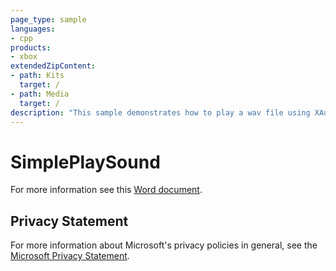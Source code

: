 ```yaml
---
page_type: sample
languages:
- cpp
products:
- xbox
extendedZipContent:
- path: Kits
  target: /
- path: Media
  target: /
description: "This sample demonstrates how to play a wav file using XAudio2 on the Xbox One."
---
```


# SimplePlaySound

For more information see this [Word document](https://github.com/microsoft/Xbox-ATG-Samples/blob/master/XDKSamples/Audio/SimplePlaySound/Readme.docx).

## Privacy Statement

For more information about Microsoft's privacy policies in general, see the [Microsoft Privacy Statement](https://privacy.microsoft.com/privacystatement/).
